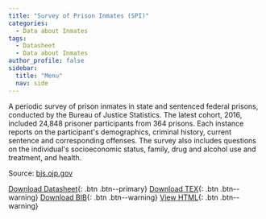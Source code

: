 ```yaml
---
title: "Survey of Prison Inmates (SPI)"
categories:
  - Data about Inmates
tags:
  - Datasheet
  - Data about Inmates
author_profile: false
sidebar:
  title: "Menu"
  nav: side
---
```


A periodic survey of prison inmates in state and sentenced federal prisons, conducted by the Bureau of Justice Statistics. The latest cohort, 2016, included 24,848 prisoner participants from 364 prisons. Each instance reports on the participant's demographics, criminal history, current sentence and corresponding offenses. The survey also includes questions on the individual's socioeconomic status, family, drug and alcohol use and treatment, and health.

Source: [bjs.ojp.gov](https://bjs.ojp.gov/data-collection/survey-prison-inmates-spi)

[Download Datasheet](/assets/Datasheets/SPI.pdf){: .btn .btn--primary}
[Download TEX](/assets/Datasheets_Source/SPI_datasheet.tex){: .btn .btn--warning}
[Download BIB](/assets/Datasheets_Source/SPI.bib){: .btn .btn--warning}
[View HTML](/assets/Datasheets_Html/SPI_datasheet.tex.html){: .btn .btn--warning}
